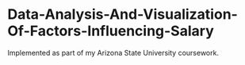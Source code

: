 # Data-Analysis-And-Visualization-Of-Factors-Influencing-Salary
Implemented as part of my Arizona State University coursework.
